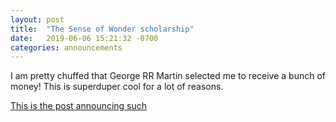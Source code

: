 ```yaml
---
layout: post
title:  "The Sense of Wonder scholarship"
date:   2019-06-06 15:21:32 -0700
categories: announcements
---
```


I am pretty chuffed that George RR Martin selected me to receive a bunch of money! This is superduper cool for a lot of reasons.

[This is the post announcing such](http://georgerrmartin.com/notablog/2019/06/06/wahls-wins-sense-of-wonder/)
